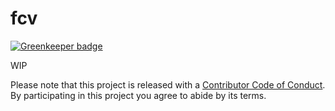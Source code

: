 # fcv

[![Greenkeeper badge](https://badges.greenkeeper.io/raisedadead/fcv.svg)](https://greenkeeper.io/)

WIP

Please note that this project is released with a
[Contributor Code of Conduct](.github/code-of-conduct.md). By participating in
this project you agree to abide by its terms.
